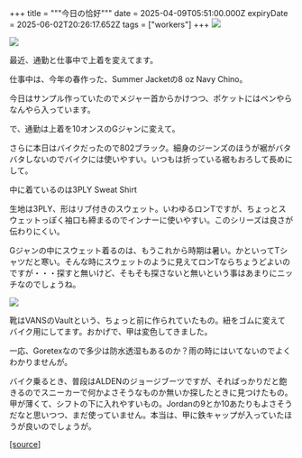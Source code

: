 +++
title = """今日の恰好"""
date = 2025-04-09T05:51:00.000Z
expiryDate = 2025-06-02T20:26:17.652Z
tags = ["workers"]
+++
[![](https://blogger.googleusercontent.com/img/b/R29vZ2xl/AVvXsEiiGTp8W692uF5OSSCeS4WfLFFBi7cqVlmV3DOvTGJX0d3Wew04_icdbNiigW7BL7yFhjH8lXivdrjB1RuNv81lEFAQQf81LtOdxl2UPnbi2vwTWGkfpwhbPBIZzGsIpTVhcFJd544QZN0Vj_1bOMpJk88oSbjqbwWyR-zkPMjyXT1EzfIWrrvF1YBOitE/s320/DSC_0452.jpg)](https://blogger.googleusercontent.com/img/b/R29vZ2xl/AVvXsEiiGTp8W692uF5OSSCeS4WfLFFBi7cqVlmV3DOvTGJX0d3Wew04_icdbNiigW7BL7yFhjH8lXivdrjB1RuNv81lEFAQQf81LtOdxl2UPnbi2vwTWGkfpwhbPBIZzGsIpTVhcFJd544QZN0Vj_1bOMpJk88oSbjqbwWyR-zkPMjyXT1EzfIWrrvF1YBOitE/s1936/DSC_0452.jpg)

  

[![](https://blogger.googleusercontent.com/img/b/R29vZ2xl/AVvXsEgkf7exmleYZ7-1cML2dPufNSILfWVxL8F0cu3aeZucA2ytD2o7nVjrM52W4ASkHSzfP2J83If6VWEqYeG7iP2rnU94aoGuowQQw0V1htMXVGpzKkLlYbyiEjkoVBBGQ3OiY6p9Q-8yVYPHQNO4_WNWj75n8llX6fj-MtDB4O9ijo7I05czD2rqze2rMGE/s320/DSC_0456.jpg)](https://blogger.googleusercontent.com/img/b/R29vZ2xl/AVvXsEgkf7exmleYZ7-1cML2dPufNSILfWVxL8F0cu3aeZucA2ytD2o7nVjrM52W4ASkHSzfP2J83If6VWEqYeG7iP2rnU94aoGuowQQw0V1htMXVGpzKkLlYbyiEjkoVBBGQ3OiY6p9Q-8yVYPHQNO4_WNWj75n8llX6fj-MtDB4O9ijo7I05czD2rqze2rMGE/s1936/DSC_0456.jpg)

  

  

  

最近、通勤と仕事中で上着を変えてます。

  

仕事中は、今年の春作った、Summer Jacketの8 oz Navy Chino。

今日はサンプル作っていたのでメジャー首からかけつつ、ポケットにはペンやらなんやら入っています。

  

で、通勤は上着を10オンスのGジャンに変えて。

さらに本日はバイクだったので802ブラック。細身のジーンズのほうが裾がバタバタしないのでバイクには使いやすい。いつもは折っている裾もおろして長めにして。

  

中に着ているのは3PLY Sweat Shirt

生地は3PLY、形はリブ付きのスウェット。いわゆるロンTですが、ちょっとスウェットっぽく袖口も締まるのでインナーに使いやすい。このシリーズは良さが伝わりにくい。

  

Gジャンの中にスウェット着るのは、もうこれから時期は暑い。かといってTシャツだと寒い。そんな時にスウェットのように見えてロンTならちょうどよいのですが・・・探すと無いけど、そもそも探さないと無いという事はあまりにニッチなのでしょうね。

  

  

[![](https://blogger.googleusercontent.com/img/b/R29vZ2xl/AVvXsEgcOdh02NFoLCuj4mm2S3guJVoMCqgHyNozba9BlEwhmdNX-yOjsrR_B9Gy-H9_1VzVV0cgJ8VC7zaP19ceTb46uJR-9A98cObhvD7V3hKrzZbCF4us8Gp15V_utBnFbuIYA7ykPKZiIlYInr9aF4T0qyhZa9P-P6Kv2ai3WCQhUzkg7MITQLUpwa2tYHE/s320/DSC_0461.jpg)](https://blogger.googleusercontent.com/img/b/R29vZ2xl/AVvXsEgcOdh02NFoLCuj4mm2S3guJVoMCqgHyNozba9BlEwhmdNX-yOjsrR_B9Gy-H9_1VzVV0cgJ8VC7zaP19ceTb46uJR-9A98cObhvD7V3hKrzZbCF4us8Gp15V_utBnFbuIYA7ykPKZiIlYInr9aF4T0qyhZa9P-P6Kv2ai3WCQhUzkg7MITQLUpwa2tYHE/s1936/DSC_0461.jpg)

  

  

  

靴はVANSのVaultという、ちょっと前に作られていたもの。紐をゴムに変えてバイク用にしてます。おかげで、甲は変色してきました。

一応、Goretexなので多少は防水透湿もあるのか？雨の時にはいてないのでよくわかりませんが。

  

バイク乗るとき、普段はALDENのジョージブーツですが、そればっかりだと飽きるのでスニーカーで何かよさそうなものか無いか探したときに見つけたもの。甲が薄くて、シフトの下に入れやすいもの。Jordanの9とか10あたりもよさそうだなと思いつつ、まだ使っていません。本当は、甲に鉄キャップが入っていたほうが良いのでしょうが。

[[source]](https://eworkers.blogspot.com/2025/04/blog-post_9.html)
